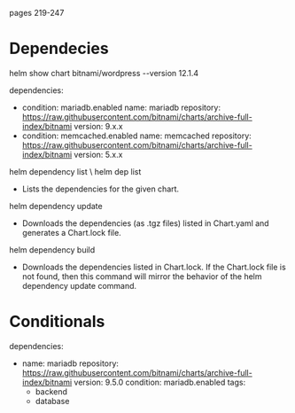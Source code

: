 pages 219-247

# Dependecies

helm show chart bitnami/wordpress --version 12.1.4

dependencies:
- condition: mariadb.enabled
name: mariadb
repository: https://raw.githubusercontent.com/bitnami/charts/archive-full-index/bitnami
version: 9.x.x
- condition: memcached.enabled
name: memcached
repository: https://raw.githubusercontent.com/bitnami/charts/archive-full-index/bitnami
version: 5.x.x

helm dependency list \ helm dep list
- Lists the dependencies for the given chart.

helm dependency update
- Downloads the dependencies (as .tgz files) listed in Chart.yaml and generates a Chart.lock file.

helm dependency build
- Downloads the dependencies listed in Chart.lock. If the
Chart.lock file is not found, then this command will
mirror the behavior of the helm dependency update
command.

# Conditionals

dependencies:
- name: mariadb
  repository: https://raw.githubusercontent.com/bitnami/charts/archive-full-index/bitnami
  version: 9.5.0
  condition: mariadb.enabled
  tags:
    - backend
    - database

